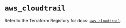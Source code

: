 # `aws_cloudtrail`

Refer to the Terraform Registory for docs: [`aws_cloudtrail`](https://registry.terraform.io/providers/hashicorp/aws/5.9.0/docs/resources/cloudtrail).

